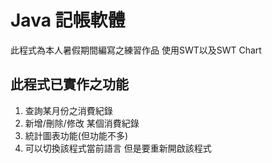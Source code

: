 # Java 記帳軟體
此程式為本人暑假期間編寫之練習作品
使用SWT以及SWT Chart

## 此程式已實作之功能
1. 查詢某月份之消費紀錄
2. 新增/刪除/修改 某個消費紀錄
3. 統計圖表功能(但功能不多)
4. 可以切換該程式當前語言 但是要重新開啟該程式

